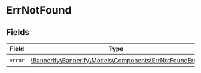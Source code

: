 # ErrNotFound


## Fields

| Field                                                                                                  | Type                                                                                                   | Required                                                                                               | Description                                                                                            |
| ------------------------------------------------------------------------------------------------------ | ------------------------------------------------------------------------------------------------------ | ------------------------------------------------------------------------------------------------------ | ------------------------------------------------------------------------------------------------------ |
| `error`                                                                                                | [\Bannerify\Bannerify\Models\Components\ErrNotFoundError](../../Models/Components/ErrNotFoundError.md) | :heavy_check_mark:                                                                                     | N/A                                                                                                    |